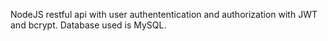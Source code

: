 NodeJS restful api with user authententication and authorization with JWT and bcrypt.
Database used is MySQL.
